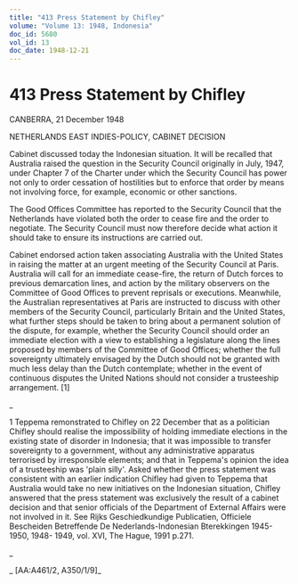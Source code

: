 ```yaml
---
title: "413 Press Statement by Chifley"
volume: "Volume 13: 1948, Indonesia"
doc_id: 5680
vol_id: 13
doc_date: 1948-12-21
---
```


# 413 Press Statement by Chifley

CANBERRA, 21 December 1948

NETHERLANDS EAST INDIES-POLICY, CABINET DECISION

Cabinet discussed today the Indonesian situation. It will be recalled that Australia raised the question in the Security Council originally in July, 1947, under Chapter 7 of the Charter under which the Security Council has power not only to order cessation of hostilities but to enforce that order by means not involving force, for example, economic or other sanctions.

The Good Offices Committee has reported to the Security Council that the Netherlands have violated both the order to cease fire and the order to negotiate. The Security Council must now therefore decide what action it should take to ensure its instructions are carried out.

Cabinet endorsed action taken associating Australia with the United States in raising the matter at an urgent meeting of the Security Council at Paris. Australia will call for an immediate cease-fire, the return of Dutch forces to previous demarcation lines, and action by the military observers on the Committee of Good Offices to prevent reprisals or executions. Meanwhile, the Australian representatives at Paris are instructed to discuss with other members of the Security Council, particularly Britain and the United States, what further steps should be taken to bring about a permanent solution of the dispute, for example, whether the Security Council should order an immediate election with a view to establishing a legislature along the lines proposed by members of the Committee of Good Offices; whether the full sovereignty ultimately envisaged by the Dutch should not be granted with much less delay than the Dutch contemplate; whether in the event of continuous disputes the United Nations should not consider a trusteeship arrangement. [1]

_

1 Teppema remonstrated to Chifley on 22 December that as a politician Chifley should realise the impossibility of holding immediate elections in the existing state of disorder in Indonesia; that it was impossible to transfer sovereignty to a government, without any administrative apparatus terrorised by irresponsible elements; and that in Teppema's opinion the idea of a trusteeship was 'plain silly'. Asked whether the press statement was consistent with an earlier indication Chifley had given to Teppema that Australia would take no new initiatives on the Indonesian situation, Chifley answered that the press statement was exclusively the result of a cabinet decision and that senior officials of the Department of External Affairs were not involved in it. See Rijks Geschiedkundige Publicatien, Officiele Bescheiden Betreffende De Nederlands-Indonesian Bterekkingen 1945-1950, 1948- 1949, vol. XVI, The Hague, 1991 p.271.

_

_ [AA:A461/2, A350/1/9]_
